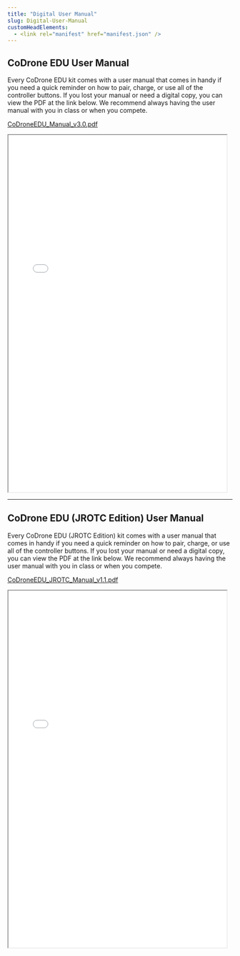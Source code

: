 ```yaml
---
title: "Digital User Manual"
slug: Digital-User-Manual
customHeadElements:
  - <link rel="manifest" href="manifest.json" />
---
```


## CoDrone EDU User Manual

Every CoDrone EDU kit comes with a user manual that comes in handy if you need a quick reminder on how to pair, charge, or use all of the controller buttons. If you lost your manual or need a digital copy, you can view the PDF at the link below. We recommend always having the user manual with you in class or when you compete.

[CoDroneEDU_Manual_v3.0.pdf](/files/co-drone-edu-manual-v-3-0.pdf)

<iframe src="/files/co-drone-edu-manual-v-3-0.pdf#view=FitH&navpanes=0" width="97%" height="800px">
    This browser does not support PDF previews. Click [here](/files/co-drone-edu-manual-v-3-0.pdf) to download the PDF file.
</iframe>

<hr className="section_hr"/>

## CoDrone EDU (JROTC Edition) User Manual

Every CoDrone EDU (JROTC Edition) kit comes with a user manual that comes in handy if you need a quick reminder on how to pair, charge, or use all of the controller buttons. If you lost your manual or need a digital copy, you can view the PDF at the link below. We recommend always having the user manual with you in class or when you compete.

[CoDroneEDU_JROTC_Manual_v1.1.pdf](/files/co-drone-edu-jrotc-manual-v-1-1.pdf)

<iframe src="/files/co-drone-edu-jrotc-manual-v-1-1.pdf#view=FitH&navpanes=0" width="97%" height="800px">
    This browser does not support PDF previews. Click [here](/files/co-drone-edu-jrotc-manual-v-1-1.pdf) to download the PDF file.
</iframe>